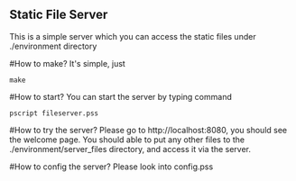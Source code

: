 Static File Server
---

This is a simple server which you can access the static files under ./environment directory

#How to make?
It's simple, just 

	make

#How to start?
You can start the server by typing command

	pscript fileserver.pss

#How to try the server?
Please go to http://localhost:8080, you should see the welcome page. You should able to
put any other files to the ./environment/server\_files directory, and access it via the 
server.

#How to config the server?
Please look into config.pss

